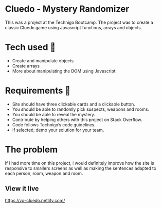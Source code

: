 # Cluedo - Mystery Randomizer

This was a project at the Technigo Bootcamp. The project was to create a classic Cluedo game using Javascript functions, arrays and objects. 

# Tech used 🧠

- Create and manipulate objects
- Create arrays
- More about manipulating the DOM using Javascript

# Requirements 🧪

- Site should have three clickable cards and a clickable button.
- You should be able to randomly pick suspects, weapons and rooms.
- You should be able to reveal the mystery.
- Contribute by helping others with this project on Stack Overflow.
- Code follows Technigo’s code guidelines.
- If selected; demo your solution for your team.

# The problem

If I had more time on this project, I would definitely improve how the site is responsive to smallers screens as well as making the sentences adapted to each person, room, weapon and room. 

## View it live

https://yo-cluedo.netlify.com/

